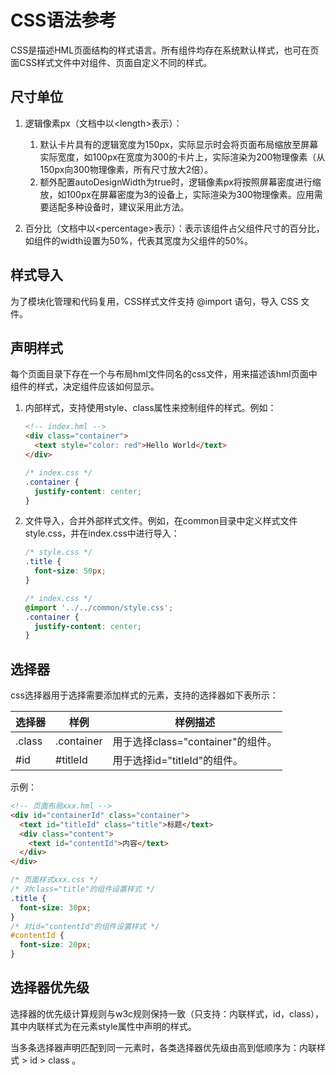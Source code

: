 # CSS语法参考


CSS是描述HML页面结构的样式语言。所有组件均存在系统默认样式，也可在页面CSS样式文件中对组件、页面自定义不同的样式。


## 尺寸单位

1. 逻辑像素px（文档中以&lt;length&gt;表示）：
   1. 默认卡片具有的逻辑宽度为150px，实际显示时会将页面布局缩放至屏幕实际宽度，如100px在宽度为300的卡片上，实际渲染为200物理像素（从150px向300物理像素，所有尺寸放大2倍）。
   2. 额外配置autoDesignWidth为true时，逻辑像素px将按照屏幕密度进行缩放，如100px在屏幕密度为3的设备上，实际渲染为300物理像素。应用需要适配多种设备时，建议采用此方法。

2. 百分比（文档中以&lt;percentage&gt;表示）：表示该组件占父组件尺寸的百分比，如组件的width设置为50%，代表其宽度为父组件的50%。


## 样式导入

为了模块化管理和代码复用，CSS样式文件支持 \@import 语句，导入 CSS 文件。


## 声明样式

每个页面目录下存在一个与布局hml文件同名的css文件，用来描述该hml页面中组件的样式，决定组件应该如何显示。

1. 内部样式，支持使用style、class属性来控制组件的样式。例如：

   ```html
   <!-- index.hml -->
   <div class="container">
     <text style="color: red">Hello World</text>
   </div>
   ```


   ```css
   /* index.css */
   .container {
     justify-content: center;
   }
   ```

2. 文件导入，合并外部样式文件。例如，在common目录中定义样式文件style.css，并在index.css中进行导入：

   ```css
   /* style.css */
   .title {
     font-size: 50px;
   }
   ```


   ```css
   /* index.css */
   @import '../../common/style.css';
   .container {
     justify-content: center;
   }
   ```


## 选择器

css选择器用于选择需要添加样式的元素，支持的选择器如下表所示：

| 选择器    | 样例         | 样例描述                      |
| ------ | ---------- | ------------------------- |
| .class | .container | 用于选择class="container"的组件。 |
| \#id   | \#titleId  | 用于选择id="titleId"的组件。      |

示例：


```html
<!-- 页面布局xxx.hml -->
<div id="containerId" class="container">
  <text id="titleId" class="title">标题</text>
  <div class="content">
    <text id="contentId">内容</text>
  </div>
</div>
```


```css
/* 页面样式xxx.css */
/* 对class="title"的组件设置样式 */
.title {
  font-size: 30px;
}
/* 对id="contentId"的组件设置样式 */
#contentId {
  font-size: 20px;
}
```


## 选择器优先级

选择器的优先级计算规则与w3c规则保持一致（只支持：内联样式，id，class），其中内联样式为在元素style属性中声明的样式。

当多条选择器声明匹配到同一元素时，各类选择器优先级由高到低顺序为：内联样式 &gt; id &gt; class 。
